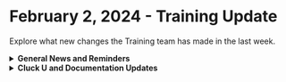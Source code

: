 # February 2, 2024 - Training Update

Explore what new changes the Training team has made in the last week.

<details>

<summary><strong>General News and Reminders</strong></summary>

* **SHOUT OUT** to Jonathan, Holden, Daniel, Jacolby, and our very own Jareth for successfully taking our [Broken link](broken-reference "mention")Exam, and collecting your prestigious **Certified Rewster** badge in Discord.&#x20;
* Join us in our [Cluck-U Discord channel](https://discord.com/channels/936789089703845988/1121465945295167588) if you have any questions, comments, or concerns!

</details>

<details>

<summary><strong>Cluck U and Documentation Updates</strong></summary>

**What's New at Cluck University?**

* Fixed duplicate questions in Cluck-U exams! Shoutout to James Kim for the help!
* Sign-up links have been added to the [Broken link](broken-reference "mention") and [Broken link](broken-reference "mention")course pages.

**New & Updated Pages:**

* [Broken link](broken-reference "mention")page in the App Platform Section has been updated with the latest
* [jan-12th-2024-alpha-app-platform-demos.md](../../roc-open-mics/roc-open-mics-north-america/2024-roc-open-mics/jan-12th-2024-alpha-app-platform-demos.md "mention")Added
* [nerdio-integration-setup.md](../../../documentation/configuration/integrations/integration-guides/nerdio-integration-setup.md "mention")page added
* Nerdio[Broken link](broken-reference "mention")page added
* Added combine filter to [list-of-jinja-filters.md](../../../documentation/jinja/list-of-jinja-filters.md "mention")page

</details>
